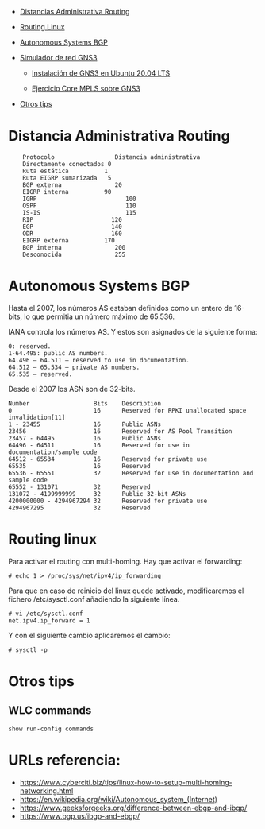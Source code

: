 
- [Distancias Administrativa Routing](#distancia-administrativa-routing)

- [Routing Linux](#routing-linux)

- [Autonomous Systems BGP](#autonomous-systems-bgp)

- [Simulador de red GNS3](./routing-instalacion-gns3.md)  

  - [Instalación de GNS3 en Ubuntu 20.04 LTS](./routing-instalacion-gns3.md)       
 
  - [Ejercicio Core MPLS sobre GNS3](./routing-ejercicio-mpls-sobre-gns3.md)        

- [Otros tips](#otros-tips)

# Distancia Administrativa Routing

        Protocolo	              Distancia administrativa
        Directamente conectados	0
        Ruta estática	       1
        Ruta EIGRP sumarizada	5
        BGP externa	              20
        EIGRP interna	       90
        IGRP	                     100
        OSPF	                     110
        IS-IS	                     115
        RIP	                     120
        EGP	                     140
        ODR	                     160
        EIGRP externa	       170
        BGP interna	              200
        Desconocida	              255

# Autonomous Systems BGP

Hasta el 2007, los números AS estaban definidos como un entero de 16-bits, lo que permitia un número máximo de 65.536.

IANA controla los números AS. Y estos son asignados de la siguiente forma:

    0: reserved.
    1-64.495: public AS numbers.
    64.496 – 64.511 – reserved to use in documentation.
    64.512 – 65.534 – private AS numbers.
    65.535 – reserved.

Desde el 2007 los ASN son de 32-bits.

    Number	                Bits	Description	
    0	                    16	    Reserved for RPKI unallocated space invalidation[11]
    1 - 23455	            16	    Public ASNs	
    23456	                16	    Reserved for AS Pool Transition	
    23457 - 64495	        16	    Public ASNs	
    64496 - 64511	        16	    Reserved for use in documentation/sample code	
    64512 - 65534	        16	    Reserved for private use	
    65535	                16	    Reserved	
    65536 - 65551	        32	    Reserved for use in documentation and sample code	
    65552 - 131071	        32	    Reserved	
    131072 - 4199999999     32	    Public 32-bit ASNs	
    4200000000 - 4294967294	32	    Reserved for private use	
    4294967295	            32	    Reserved	



# Routing linux

Para activar el routing con multi-homing. Hay que activar el forwarding:

    # echo 1 > /proc/sys/net/ipv4/ip_forwarding

Para que en caso de reinicio del linux quede activado, modificaremos el fichero /etc/sysctl.conf añadiendo la siguiente línea.

    # vi /etc/sysctl.conf
    net.ipv4.ip_forward = 1

Y con el siguiente cambio aplicaremos el cambio:

    # sysctl -p


# Otros tips

## WLC commands

    show run-config commands
    
# URLs referencia:
- https://www.cyberciti.biz/tips/linux-how-to-setup-multi-homing-networking.html
- https://en.wikipedia.org/wiki/Autonomous_system_(Internet)
- https://www.geeksforgeeks.org/difference-between-ebgp-and-ibgp/
- https://www.bgp.us/ibgp-and-ebgp/


